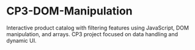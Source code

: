 # CP3-DOM-Manipulation
Interactive product catalog with filtering features using JavaScript, DOM manipulation, and arrays. CP3 project focused on data handling and dynamic UI.
